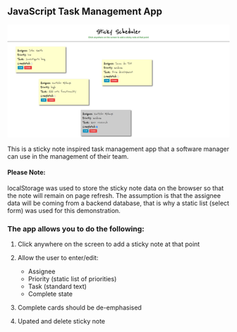 ## JavaScript Task Management App
![](task-management-app-hero-image.png)

This is a sticky note inspired task management app that a software manager can use in the management of their team.

#### Please Note: 
localStorage was used to store the sticky note data on the browser so that the note will remain on page refresh. The assumption is that the assignee data will be coming from a backend database, that is why a static list (select form) was used for this demonstration.


### The app allows you to do the following:

1. Click anywhere on the screen to add a sticky note at that point

2. Allow the user to enter/edit:
    - Assignee
    - Priority (static list of priorities)
    - Task (standard text)
    - Complete state

3. Complete cards should be de-emphasised 

4. Upated and delete sticky note
